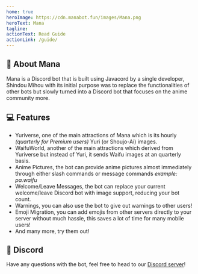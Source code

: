 ```yaml
---
home: true
heroImage: https://cdn.manabot.fun/images/Mana.png
heroText: Mana
tagline: 
actionText: Read Guide
actionLink: /guide/
---
```


## :book: About Mana

Mana is a Discord bot that is built using Javacord by a single developer, Shindou Mihou with its initial purpose
was to replace the functionalities of other bots but slowly turned into a Discord bot that focuses on the anime
community more.

## :computer: Features

- Yuriverse, one of the main attractions of Mana which is its hourly *(quarterly for Premium users)* Yuri (or Shoujo-Ai) images.
- WaifuWorld, another of the main attractions which derived from Yuriverse but instead of Yuri, it sends Waifu images at an quarterly basis.
- Anime Pictures, the bot can provide anime pictures almost immediately through either slash commands or message commands *example: pa.waifu*
- Welcome/Leave Messages, the bot can replace your current welcome/leave Discord bot with image support, reducing your bot count.
- Warnings, you can also use the bot to give out warnings to other users!
- Emoji Migration, you can add emojis from other servers directly to your server without much hassle, this saves a lot of time for many mobile users!
- And many more, try them out!

## :thought_balloon: Discord

Have any questions with the bot, feel free to head to our [Discord server](https://discord.gg/9FefYq4p83)!
